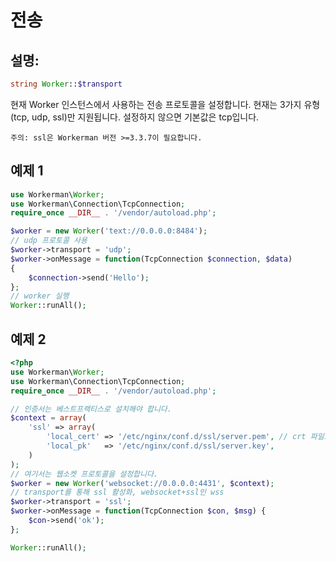 # 전송
## 설명:
```php
string Worker::$transport
```

현재 Worker 인스턴스에서 사용하는 전송 프로토콜을 설정합니다. 현재는 3가지 유형(tcp, udp, ssl)만 지원됩니다. 설정하지 않으면 기본값은 tcp입니다.

``` 주의: ssl은 Workerman 버전 >=3.3.7이 필요합니다. ```

## 예제 1

```php
use Workerman\Worker;
use Workerman\Connection\TcpConnection;
require_once __DIR__ . '/vendor/autoload.php';

$worker = new Worker('text://0.0.0.0:8484');
// udp 프로토콜 사용
$worker->transport = 'udp';
$worker->onMessage = function(TcpConnection $connection, $data)
{
    $connection->send('Hello');
};
// worker 실행
Worker::runAll();
```

## 예제 2

```php
<?php
use Workerman\Worker;
use Workerman\Connection\TcpConnection;
require_once __DIR__ . '/vendor/autoload.php';

// 인증서는 베스트프랙티스로 설치해야 합니다.
$context = array(
    'ssl' => array(
        'local_cert' => '/etc/nginx/conf.d/ssl/server.pem', // crt 파일도 가능합니다.
        'local_pk'   => '/etc/nginx/conf.d/ssl/server.key',
    )
);
// 여기서는 웹소켓 프로토콜을 설정합니다.
$worker = new Worker('websocket://0.0.0.0:4431', $context);
// transport를 통해 ssl 활성화, websocket+ssl인 wss
$worker->transport = 'ssl';
$worker->onMessage = function(TcpConnection $con, $msg) {
    $con->send('ok');
};

Worker::runAll();
```

